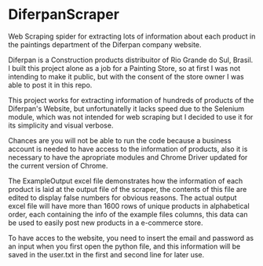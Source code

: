 # DiferpanScraper
Web Scraping spider for extracting lots of information about each product in the paintings department of the Diferpan company website.


Diferpan is a Construction products distribuitor of Rio Grande do Sul, Brasil. I built this project alone as a job for a Painting Store, so at first I was not intending to make it public, but with the consent of the store owner I was able to post it in this repo.

This project works for extracting information of hundreds of products of the Diferpan's Website, but unfortunatelly it lacks speed due to the Selenium module, which was not intended for web scraping but I decided to use it for its simplicity and visual verbose.

Chances are you will not be able to run the code because a business account is needed to have access to the information of products, also it is necessary to have the apropriate modules and Chrome Driver updated for the current version of Chrome.

The ExampleOutput excel file demonstrates how the information of each product is laid at the output file of the scraper, the contents of this file are edited to display false numbers for obvious reasons. The actual output excel file will have more than 1600 rows of unique products in alphabetical order, each containing the info of the example files columns, this data can be used to easily post new products in a e-commerce store.

To have acces to the website, you need to insert the email and password as an input when you first open the python file, and this information will be saved in the user.txt in the first and second line for later use.
